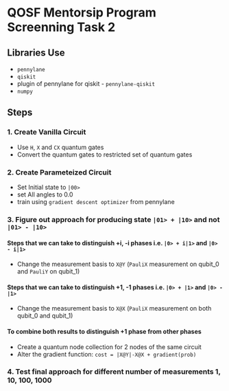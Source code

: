 # QOSF Mentorsip Program Screenning Task 2

## Libraries Use
* `pennylane`
* `qiskit`
* plugin of pennylane for qiskit - `pennylane-qiskit`
* `numpy`

## Steps

### 1. Create Vanilla Circuit
* Use `H`, `X` and `CX` quantum gates
* Convert the quantum gates to restricted set of quantum gates
### 2. Create Parameteized Circuit
* Set Initial state to `|00>`
* set All angles to 0.0
* train using `gradient descent optimizer` from pennylane
### 3. Figure out approach for producing state `|01> + |10>` and not `|01> - |10>` 
#### Steps that we can take to distinguish +i, -i phases i.e. `|0> + i|1>` and `|0> - i|1>`
* Change the measurement basis to `X@Y` (`PauliX` measurement on qubit_0 and `PauliY` on qubit_1)
#### Steps that we can take to distinguish +1, -1 phases i.e. `|0> + |1>` and `|0> - |1>`
* Change the measurement basis to `X@X` (`PauliX` measurement on both qubit_0 and qubit_1)
#### To combine both results to distinguish +1 phase from other phases
* Create a quantum node collection for 2 nodes of the same circuit
* Alter the gradient function: `cost = |X@Y|-X@X + gradient(prob)`
### 4. Test final approach for different number of measurements 1, 10, 100, 1000

